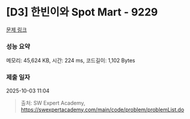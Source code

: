 # [D3] 한빈이와 Spot Mart - 9229 

[문제 링크](https://swexpertacademy.com/main/code/problem/problemDetail.do?contestProbId=AW8Wj7cqbY0DFAXN) 

### 성능 요약

메모리: 45,624 KB, 시간: 224 ms, 코드길이: 1,102 Bytes

### 제출 일자

2025-10-03 11:04



> 출처: SW Expert Academy, https://swexpertacademy.com/main/code/problem/problemList.do
